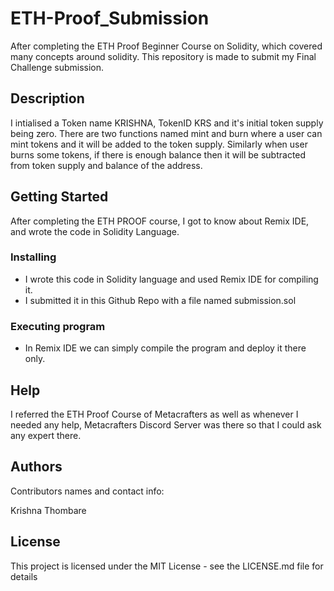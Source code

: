 # ETH-Proof_Submission
After completing the ETH Proof Beginner Course on Solidity, which covered many concepts around solidity. This repository is made to submit my Final Challenge submission.

## Description
I intialised a Token name KRISHNA, TokenID KRS and it's initial token supply being zero. There are two functions named mint and burn where a user can mint tokens and it will be added to the token supply. Similarly when user burns some tokens, if there is enough balance then it will be subtracted from token supply and balance of the address.

## Getting Started
After completing the ETH PROOF course, I got to know about Remix IDE, and wrote the code in Solidity Language.

### Installing

* I wrote this code in Solidity language and used Remix IDE for compiling it.
* I submitted it in this Github Repo with a file named submission.sol

### Executing program

* In Remix IDE we can simply compile the program and deploy it there only.

## Help

I referred the ETH Proof Course of Metacrafters as well as whenever I needed any help, Metacrafters Discord Server was there so that I could ask any expert there.

## Authors

Contributors names and contact info:

Krishna Thombare


## License

This project is licensed under the MIT License - see the LICENSE.md file for details
